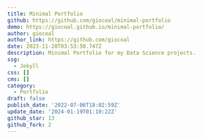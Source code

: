 ```yaml
---
title: Minimal Portfolio
github: https://github.com/giocoal/minimal-portfolio
demo: https://giocoal.github.io/minimal-portfolio/
author: giocoal
author_link: https://github.com/giocoal
date: 2023-11-28T03:53:50.747Z
description: Minimal Portfolio for my Data Science projects.
ssg:
  - Jekyll
css: []
cms: []
category:
  - Portfolio
draft: false
publish_date: '2022-07-06T18:02:59Z'
update_date: '2024-01-19T01:10:22Z'
github_star: 13
github_fork: 2
---
```

